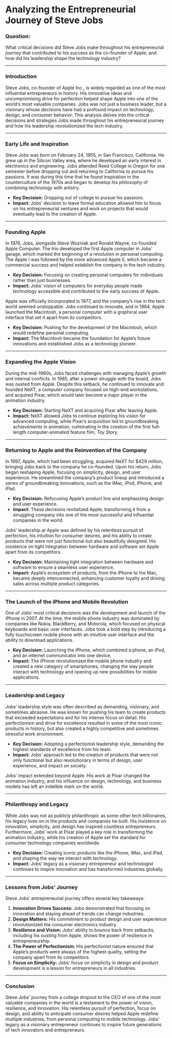# Analyzing the Entrepreneurial Journey of Steve Jobs  

### Question:  
What critical decisions did Steve Jobs make throughout his entrepreneurial journey that contributed to his success as the co-founder of Apple, and how did his leadership shape the technology industry?  

---

### Introduction  
Steve Jobs, co-founder of Apple Inc., is widely regarded as one of the most influential entrepreneurs in history. His innovative ideas and uncompromising drive for perfection helped shape Apple into one of the world’s most valuable companies. Jobs was not just a business leader, but a visionary whose decisions have had a profound impact on technology, design, and consumer behavior. This analysis delves into the critical decisions and strategies Jobs made throughout his entrepreneurial journey and how his leadership revolutionized the tech industry.  

---

### Early Life and Inspiration  
Steve Jobs was born on February 24, 1955, in San Francisco, California. He grew up in the Silicon Valley area, where he developed an early interest in electronics and engineering. Jobs attended Reed College in Oregon for one semester before dropping out and returning to California to pursue his passions. It was during this time that he found inspiration in the counterculture of the 1970s and began to develop his philosophy of combining technology with artistry.  

- **Key Decision:** Dropping out of college to pursue his passions.  
- **Impact:** Jobs’ decision to leave formal education allowed him to focus on his entrepreneurial ventures and work on projects that would eventually lead to the creation of Apple.  

---

### Founding Apple  
In 1976, Jobs, alongside Steve Wozniak and Ronald Wayne, co-founded Apple Computer. The trio developed the first Apple computer in Jobs’ garage, which marked the beginning of a revolution in personal computing. The Apple I was followed by the more advanced Apple II, which became a commercial success and helped establish the company in the tech industry.  

- **Key Decision:** Focusing on creating personal computers for individuals rather than just businesses.  
- **Impact:** Jobs’ vision of computers for everyday people made technology accessible and contributed to the early success of Apple.  

Apple was officially incorporated in 1977, and the company’s rise in the tech world seemed unstoppable. Jobs continued to innovate, and in 1984, Apple launched the Macintosh, a personal computer with a graphical user interface that set it apart from its competitors.  

- **Key Decision:** Pushing for the development of the Macintosh, which would redefine personal computing.  
- **Impact:** The Macintosh became the foundation for Apple’s future innovations and established Jobs as a technology pioneer.  

---

### Expanding the Apple Vision  
During the mid-1980s, Jobs faced challenges with managing Apple’s growth and internal conflicts. In 1985, after a power struggle with the board, Jobs was ousted from Apple. Despite this setback, he continued to innovate and founded NeXT, a computer company focused on high-end workstations, and acquired Pixar, which would later become a major player in the animation industry.  

- **Key Decision:** Starting NeXT and acquiring Pixar after leaving Apple.  
- **Impact:** NeXT allowed Jobs to continue exploring his vision for advanced computing, while Pixar’s acquisition led to groundbreaking achievements in animation, culminating in the creation of the first full-length computer-animated feature film, *Toy Story*.  

---

### Returning to Apple and the Reinvention of the Company  
In 1997, Apple, which had been struggling, acquired NeXT for $429 million, bringing Jobs back to the company he co-founded. Upon his return, Jobs began reshaping Apple, focusing on simplicity, design, and user experience. He streamlined the company’s product lineup and introduced a series of groundbreaking innovations, such as the iMac, iPod, iPhone, and iPad.  

- **Key Decision:** Refocusing Apple’s product line and emphasizing design and user experience.  
- **Impact:** These decisions revitalized Apple, transforming it from a struggling company into one of the most successful and influential companies in the world.  

Jobs’ leadership at Apple was defined by his relentless pursuit of perfection, his intuition for consumer desires, and his ability to create products that were not just functional but also beautifully designed. His insistence on tight integration between hardware and software set Apple apart from its competitors.  

- **Key Decision:** Maintaining tight integration between hardware and software to ensure a seamless user experience.  
- **Impact:** Apple’s ecosystem of products, from the iPhone to the Mac, became deeply interconnected, enhancing customer loyalty and driving sales across multiple product categories.  

---

### The Launch of the iPhone and Mobile Revolution  
One of Jobs’ most critical decisions was the development and launch of the iPhone in 2007. At the time, the mobile phone industry was dominated by companies like Nokia, BlackBerry, and Motorola, which focused on physical keyboards and basic user interfaces. Jobs took a bold step by introducing a fully touchscreen mobile phone with an intuitive user interface and the ability to download applications.  

- **Key Decision:** Launching the iPhone, which combined a phone, an iPod, and an internet communicator into one device.  
- **Impact:** The iPhone revolutionized the mobile phone industry and created a new category of smartphones, changing the way people interact with technology and opening up new possibilities for mobile applications.  

---

### Leadership and Legacy  
Jobs’ leadership style was often described as demanding, visionary, and sometimes abrasive. He was known for pushing his team to create products that exceeded expectations and for his intense focus on detail. His perfectionism and drive for excellence resulted in some of the most iconic products in history, but also created a highly competitive and sometimes stressful work environment.  

- **Key Decision:** Adopting a perfectionist leadership style, demanding the highest standards of excellence from his team.  
- **Impact:** Jobs’ approach led to the creation of products that were not only functional but also revolutionary in terms of design, user experience, and impact on society.  

Jobs’ impact extended beyond Apple. His work at Pixar changed the animation industry, and his influence on design, technology, and business models has left an indelible mark on the world.  

---

### Philanthropy and Legacy  
While Jobs was not as publicly philanthropic as some other tech billionaires, his legacy lives on in the products and companies he built. His insistence on innovation, simplicity, and design has inspired countless entrepreneurs. Furthermore, Jobs’ work at Pixar played a key role in transforming the animation industry, while his creation of Apple set the standard for consumer technology companies worldwide.  

- **Key Decision:** Creating iconic products like the iPhone, iMac, and iPad, and shaping the way we interact with technology.  
- **Impact:** Jobs’ legacy as a visionary entrepreneur and technologist continues to inspire innovation and has transformed industries globally.  

---

### Lessons from Jobs’ Journey  
Steve Jobs’ entrepreneurial journey offers several key takeaways:  
1. **Innovation Drives Success:** Jobs demonstrated that focusing on innovation and staying ahead of trends can change industries.  
2. **Design Matters:** His commitment to product design and user experience revolutionized the consumer electronics industry.  
3. **Resilience and Vision:** Jobs’ ability to bounce back from setbacks, including his ousting from Apple, shows the power of resilience in entrepreneurship.  
4. **The Power of Perfectionism:** His perfectionist nature ensured that Apple’s products were always of the highest quality, setting the company apart from its competitors.  
5. **Focus on Simplicity:** Jobs’ focus on simplicity in design and product development is a lesson for entrepreneurs in all industries.  

---

### Conclusion  
Steve Jobs’ journey from a college dropout to the CEO of one of the most valuable companies in the world is a testament to the power of vision, resilience, and innovation. His relentless pursuit of perfection, focus on design, and ability to anticipate consumer desires helped Apple redefine multiple industries, from personal computing to mobile technology. Jobs’ legacy as a visionary entrepreneur continues to inspire future generations of tech innovators and entrepreneurs.  
